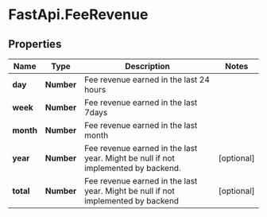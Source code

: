 # FastApi.FeeRevenue

## Properties

Name | Type | Description | Notes
------------ | ------------- | ------------- | -------------
**day** | **Number** | Fee revenue earned in the last 24 hours | 
**week** | **Number** | Fee revenue earned in the last 7days | 
**month** | **Number** | Fee revenue earned in the last month | 
**year** | **Number** | Fee revenue earned in the last year. Might be null if not implemented by backend. | [optional] 
**total** | **Number** | Fee revenue earned in the last year. Might be null if not implemented by backend | [optional] 


